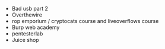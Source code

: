 * Bad usb part 2
* Overthewire
* rop emporium / cryptocats course and liveoverflows course
* Burp web academy
* pentesterlab
* Juice shop